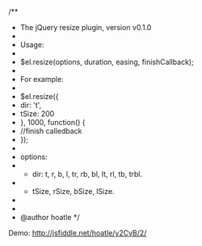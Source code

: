 /**
 * The jQuery resize plugin, version v0.1.0
 *
 * Usage:
 *
 * $el.resize(options, duration, easing, finishCallback);
 *
 * For example:
 *
 * $el.resize({
 *   dir: 't',
 *   tSize: 200
 * }, 1000, function() {
 *   //finish calledback
 * });
 *
 * options:
 * - dir: t, r, b, l, tr, rb, bl, lt, rl, tb, trbl.
 * - tSize, rSize, bSize, lSize.
 *
 *
 * @author hoatle
 */

 Demo: http://jsfiddle.net/hoatle/y2CvB/2/
